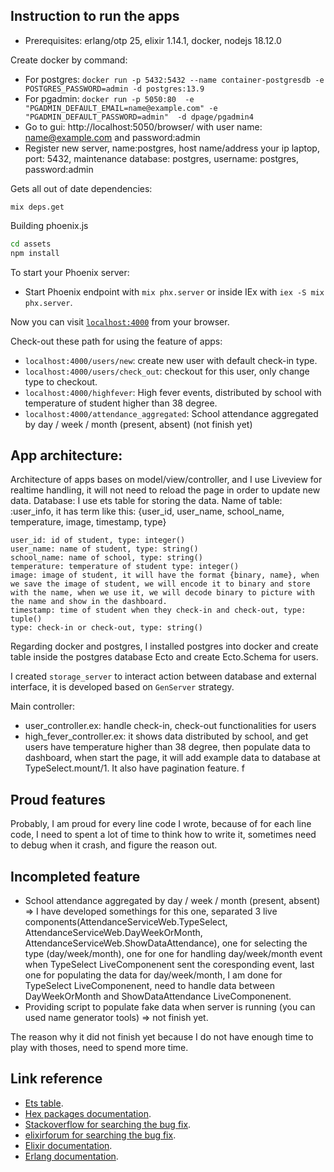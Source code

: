 ## Instruction to run the apps
* Prerequisites: erlang/otp 25, elixir 1.14.1, docker, nodejs 18.12.0

Create docker by command:
+ For postgres:
`docker run -p 5432:5432 --name container-postgresdb -e POSTGRES_PASSWORD=admin -d postgres:13.9`
+ For pgadmin:
`docker run -p 5050:80  -e "PGADMIN_DEFAULT_EMAIL=name@example.com" -e "PGADMIN_DEFAULT_PASSWORD=admin"  -d dpage/pgadmin4`
+ Go to gui: http://localhost:5050/browser/ with user name: name@example.com and password:admin
+ Register new server, name:postgres, host name/address your ip laptop, port: 5432, maintenance database: postgres, username: postgres, password:admin

Gets all out of date dependencies:
```
mix deps.get
```
Building phoenix.js
```bash
cd assets
npm install
```

To start your Phoenix server:
  * Start Phoenix endpoint with `mix phx.server` or inside IEx with `iex -S mix phx.server`.

Now you can visit [`localhost:4000`](http://localhost:4000) from your browser.

Check-out these path for using the feature of apps:
  + `localhost:4000/users/new`: create new user with default check-in type.
  + `localhost:4000/users/check_out`: checkout for this user, only change type to checkout.
  + `localhost:4000/highfever`: High fever events, distributed by school with temperature of student higher than 38 degree.
  + `localhost:4000/attendance_aggregated`: School attendance aggregated by day / week / month (present, absent) (not finish yet)


## App architecture:
Architecture of apps bases on model/view/controller, and I use Liveview for realtime handling, it will not need to reload the page in order to update new data.
Database: I use ets table for storing the data.
Name of table: :user_info, it has term like this:
{user_id, user_name, school_name, temperature, image, timestamp, type}

```
user_id: id of student, type: integer()
user_name: name of student, type: string()
school_name: name of school, type: string()
temperature: temperature of student type: integer()
image: image of student, it will have the format {binary, name}, when we save the image of student, we will encode it to binary and store with the name, when we use it, we will decode binary to picture with the name and show in the dashboard.
timestamp: time of student when they check-in and check-out, type: tuple()
type: check-in or check-out, type: string()
```

Regarding docker and postgres, I installed postgres into docker and create table inside the postgres database Ecto and create Ecto.Schema for users.

I created `storage_server` to interact action between database and external interface, it is developed based on `GenServer` strategy.

Main controller:
 + user_controller.ex: handle check-in, check-out functionalities for users
 + high_fever_controller.ex: it shows data distributed by school, and get users have temperature higher than  38 degree, then populate data to dashboard, when start the page, it will add example data to database at TypeSelect.mount/1. It also have pagination feature. f


## Proud features
Probably, I am proud for every line code I wrote, because of for each line code, I need to spent a lot of time to think how to write it, sometimes need to debug when it crash, and figure the reason out.
## Incompleted feature
* School attendance aggregated by day / week / month (present, absent) => I have developed somethings for this one, separated 3 live components(AttendanceServiceWeb.TypeSelect, AttendanceServiceWeb.DayWeekOrMonth, AttendanceServiceWeb.ShowDataAttendance), one for selecting the type (day/week/month), one for one for handling day/week/month event when TypeSelect LiveComponenent sent the coresponding event, last one for populating the data for day/week/month, I am done for TypeSelect LiveComponenent, need to handle data between DayWeekOrMonth and ShowDataAttendance LiveComponenent.
* Providing script to populate fake data when server is running (you can used name generator tools) => not finish yet.

The reason why it did not finish yet because I do not have enough time to play with thoses, need to spend more time.

## Link reference

  * [Ets table](https://www.erlang.org/doc/man/ets.html).
  * [Hex packages documentation](https://hexdocs.pm/).
  * [Stackoverflow for searching the bug fix](https://stackoverflow.com/).
  * [elixirforum for searching the bug fix](https://elixirforum.com/).
  * [Elixir documentation](https://elixir-lang.org/).
  * [Erlang documentation](https://www.erlang.org/doc/).


